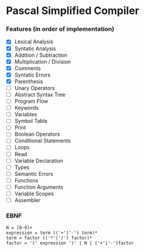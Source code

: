 # Pascal Simplified Compiler

### Features (in order of implementation)
- [x] Lexical Analysis
- [x] Syntatic Analysis
- [x] Addition / Subtraction
- [x] Multiplication / Division
- [x] Comments
- [x] Syntatic Errors
- [x] Parenthesis
- [ ] Unary Operators
- [ ] Abstract Syntax Tree
- [ ] Program Flow
- [ ] Keywords
- [ ] Variables
- [ ] Symbol Table
- [ ] Print
- [ ] Boolean Operators
- [ ] Conditional Statements
- [ ] Loops
- [ ] Read
- [ ] Variable Declaration
- [ ] Types
- [ ] Semantic Errors
- [ ] Functions
- [ ] Function Arguments
- [ ] Variable Scopes
- [ ] Assembler

### EBNF
```
N = [0-9]+
expression = term (('+'|'-') term)*
term = factor (('*'|'/') factor)*
factor = '(' expression ')' | N | ('+'|'-')factor
```
